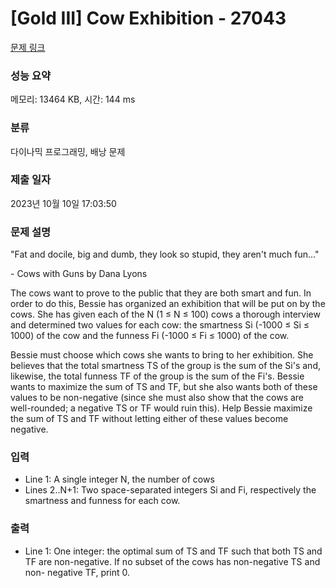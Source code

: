 # [Gold III] Cow Exhibition - 27043 

[문제 링크](https://www.acmicpc.net/problem/27043) 

### 성능 요약

메모리: 13464 KB, 시간: 144 ms

### 분류

다이나믹 프로그래밍, 배낭 문제

### 제출 일자

2023년 10월 10일 17:03:50

### 문제 설명

<p>"Fat and docile, big and dumb, they look so stupid, they aren't much fun..."</p>

<p>- Cows with Guns by Dana Lyons</p>

<p>The cows want to prove to the public that they are both smart and fun. In order to do this, Bessie has organized an exhibition that will be put on by the cows. She has given each of the N (1 ≤ N ≤ 100) cows a thorough interview and determined two values for each cow: the smartness Si (-1000 ≤ Si ≤ 1000) of the cow and the funness Fi (-1000 ≤ Fi ≤ 1000) of the cow.</p>

<p>Bessie must choose which cows she wants to bring to her exhibition. She believes that the total smartness TS of the group is the sum of the Si's and, likewise, the total funness TF of the group is the sum of the Fi's. Bessie wants to maximize the sum of TS and TF, but she also wants both of these values to be non-negative (since she must also show that the cows are well-rounded; a negative TS or TF would ruin this).  Help Bessie maximize the sum of TS and TF without letting either of these values become negative.</p>

### 입력 

 <ul>
	<li>Line 1: A single integer N, the number of cows</li>
	<li>Lines 2..N+1: Two space-separated integers Si and Fi, respectively the smartness and  funness for each cow.</li>
</ul>

### 출력 

 <ul>
	<li>Line 1: One integer: the optimal sum of TS and TF such that both TS and TF are  non-negative.  If no subset of the cows has non-negative TS and non- negative TF, print 0.</li>
</ul>

